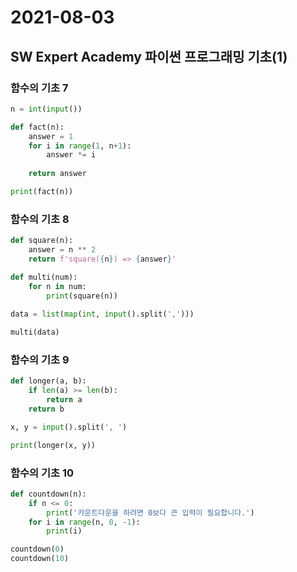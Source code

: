 # 2021-08-03



## SW Expert Academy 파이썬 프로그래밍 기초(1)



### 함수의 기초 7

```python
n = int(input())

def fact(n):
    answer = 1
    for i in range(1, n+1):
        answer *= i
    
    return answer

print(fact(n))
```





### 함수의 기초 8

```python
def square(n):
    answer = n ** 2
    return f'square({n}) => {answer}'

def multi(num):
    for n in num:
        print(square(n))
    
data = list(map(int, input().split(',')))

multi(data)
```





### 함수의 기초 9

```python
def longer(a, b):
    if len(a) >= len(b):
        return a
    return b

x, y = input().split(', ')

print(longer(x, y))
```





### 함수의 기초 10

```python
def countdown(n):
    if n <= 0:
        print('카운트다운을 하려면 0보다 큰 입력이 필요합니다.')
    for i in range(n, 0, -1):
        print(i)

countdown(0)
countdown(10)
```